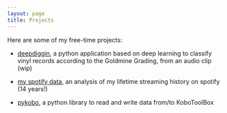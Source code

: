 ```yaml
---
layout: page
title: Projects
---
```


Here are some of my free-time projects:

* [deepdiggin](/projects/deepdiggin/), a python application based on deep learning to classify vinyl records according to the Goldmine Grading, from an audio clip (wip) <i class="fa fa-volume-up"></i> 

* [my spotify data](/projects/spotify_data), an analysis of my lifetime streaming history on spotify (14 years!) <i class="fa fa-music"></i>

* [pykobo](/projects/pykobo/), a python library to read and write data from/to KoboToolBox <i class="fa fa-code"></i>


